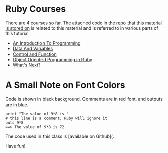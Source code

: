 # Ruby Courses

There are 4 courses so far. The attached code in [the repo that this material is stored on](https://github.com/siruguri/railsschool-catchup-ruby) is related to this material and is referred to in various parts of this tutorial.

* [An Introduction To Programming](introduction_to_programming.html)
* [Data And Variables](data_and_variables.html)
* [Control and Function](control_and_functions.html)
* [Object Oriented Programming in Ruby](object_oriented.html)
* [What's Next?](whats_in_level2.html)

# A Small Note on Font Colors

Code is shown in black background. Comments are in red font, and outputs are in blue.

    print "The value of 9*8 is "
    # this line is a comment; Ruby will ignore it
    puts 9*8
    ==> The value of 9*8 is 72

The code used in this class is [available on Github](.

Have fun!
